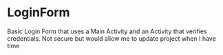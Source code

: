 # LoginForm
Basic Login Form that uses a Main Activity and an Activity that verifies credentials. Not secure but would allow me to update project when I have time
